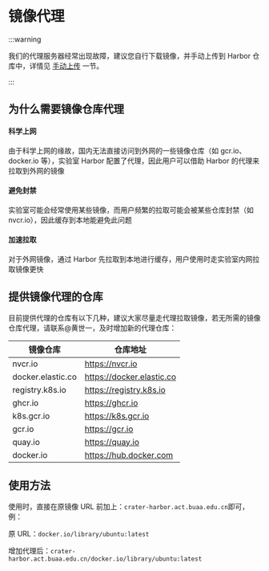 # 镜像代理

:::warning

我们的代理服务器经常出现故障，建议您自行下载镜像，并手动上传到 Harbor 仓库中，详情见 [手动上传](./upload.md) 一节。

:::

## 为什么需要镜像仓库代理

#### 科学上网

由于科学上网的缘故，国内无法直接访问到外网的一些镜像仓库（如 gcr.io、docker.io 等），实验室 Harbor 配置了代理，因此用户可以借助 Harbor 的代理来拉取到外网的镜像

#### 避免封禁

实验室可能会经常使用某些镜像，而用户频繁的拉取可能会被某些仓库封禁（如 nvcr.io），因此缓存到本地能避免此问题

#### 加速拉取

对于外网镜像，通过 Harbor 先拉取到本地进行缓存，用户使用时走实验室内网拉取镜像更快

## 提供镜像代理的仓库

目前提供代理的仓库有以下几种，建议大家尽量走代理拉取镜像，若无所需的镜像仓库代理，请联系@黄世一，及时增加新的代理仓库：

| 镜像仓库          | 仓库地址                  |
| ----------------- | ------------------------- |
| nvcr.io           | https://nvcr.io           |
| docker.elastic.co | https://docker.elastic.co |
| registry.k8s.io   | https://registry.k8s.io   |
| ghcr.io           | https://ghcr.io           |
| k8s.gcr.io        | https://k8s.gcr.io        |
| gcr.io            | https://gcr.io            |
| quay.io           | https://quay.io           |
| docker.io         | https://hub.docker.com    |

## 使用方法

使用时，直接在原镜像 URL 前加上：`crater-harbor.act.buaa.edu.cn`即可，例：

原 URL：`docker.io/library/ubuntu:latest`

增加代理后：`crater-harbor.act.buaa.edu.cn/docker.io/library/ubuntu:latest`
